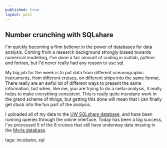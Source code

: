 ```yaml
---
published: true
layout: post
---
```


## Number crunching with SQLshare

I'm quickly becoming a firm believer in the power of databases for data analysis. Coming from a research background strongly biased towards numerical modelling, I've done a fair amount of coding in matlab, python and fortran, but I'd never really had any reason to use sql.

My big job for the week is to put data from different oceanographic instruments, from different cruises, on different ships into the same format. There really are an awful lot of different ways to present the same information, but when, like me, you are trying to do a meta-analysis, it really helps to make everything consistent. This is really quite mundane work in the grand scheme of things, but getting this done will mean that I can finally get stuck into the fun part of the analysis. 

I uploaded all of my data to the [UW SQLshare database](https://sqlshare.escience.washington.edu/sqlshare/), and have been running queries through the online interface. Today has been a big success, I've processed 5 of the 8 cruises that still have underway data missing in the [Myria database](http://demo.myria.cs.washington.edu/). 

tags: incubator, sql
